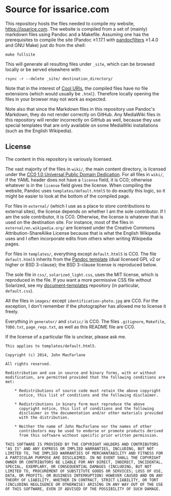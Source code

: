 # Source for issarice.com

This repository hosts the files needed to compile my website,
<https://issarice.com>.  The website is compiled from a set of (mainly) markdown
files using Pandoc and a Makefile. Assuming one has the prerequisites to compile
the site (Pandoc ≥1.17.1 with [pandocfilters][pf] ≥1.4.0 and GNU Make)
just do from the shell:

    make fullsite

This will generate all resulting files under `_site`, which can be browsed
locally or be served elsewhere with:

    rsync -r --delete _site/ destination_directory/

Note that in the interest of [Cool URIs][cool], the compiled files have no file
extensions (which would usually be `.html`).  Therefore locally opening the files
in your browser may not work as expected.

Note also that since the Markdown files in this repository use Pandoc's
Markdown, they do not render correctly on GitHub.
Any MediaWiki files in this repository will render incorrectly on GitHub as
well, because they use special templates that are only available on some
MediaWiki installations (such as the English Wikipedia).

## License

The content in this repository is variously licensed.

The vast majority of the files in `wiki/`, the main content directory, is
licensed under the [CC0 1.0 Universal Public Domain Dedication][cc0].
For all files in `wiki/`, if the YAML header does not have a `license` field,
it is CC0; otherwise whatever is in the `license` field gives the license.
When compiling the website, Pandoc uses `templates/default.html5` to do exactly
this logic, so it might be easier to look at the bottom of the compiled page.

For files in `external/` (which I use as a place to store contributions to
external sites), the license depends on whether I am the sole contributor.
If I am the sole contributor, it is CC0.
Otherwise, the license is whatever that is used on the destination site.
For instance, most of the files in `external/en.wikipedia.org/` are licensed
under the Creative Commons Attribution-ShareAlike License because that is what
the English Wikipedia uses and I often incorporate edits from others when
writing Wikipedia pages.

For files in `templates/`, everything except `default.html5` is CC0.
The file `default.html5` inherits from the [Pandoc template][pd_html5] (dual
licensed GPL v2 or higher or BSD 3-clause); the BSD 3-clause license is
reproduced below.

The sole file in `css/`, `solarized_light.css`, uses the MIT license, which is
reproduced in the file.
If you want a more permissive CSS file without Solarized, see my
[document-templates][dt] repository (in particular, `default.css`).

All the files in `images/` except `identification-photo.jpg` are CC0.
For the exception, I don't remember if the photographer has allowed me to
license it freely.

Everything in `generator/` and `static/` is CC0.
The files `.gitignore`, `Makefile`, `TODO.txt`, `page_reqs.txt`, as well as
this README file are CC0.

If the license of a particular file is unclear, please ask me.

```
This applies to templates/default.html5.

Copyright (c) 2014, John MacFarlane

All rights reserved.

Redistribution and use in source and binary forms, with or without
modification, are permitted provided that the following conditions are met:

    * Redistributions of source code must retain the above copyright
      notice, this list of conditions and the following disclaimer.

    * Redistributions in binary form must reproduce the above
      copyright notice, this list of conditions and the following
      disclaimer in the documentation and/or other materials provided
      with the distribution.

    * Neither the name of John MacFarlane nor the names of other
      contributors may be used to endorse or promote products derived
      from this software without specific prior written permission.

THIS SOFTWARE IS PROVIDED BY THE COPYRIGHT HOLDERS AND CONTRIBUTORS
"AS IS" AND ANY EXPRESS OR IMPLIED WARRANTIES, INCLUDING, BUT NOT
LIMITED TO, THE IMPLIED WARRANTIES OF MERCHANTABILITY AND FITNESS FOR
A PARTICULAR PURPOSE ARE DISCLAIMED. IN NO EVENT SHALL THE COPYRIGHT
OWNER OR CONTRIBUTORS BE LIABLE FOR ANY DIRECT, INDIRECT, INCIDENTAL,
SPECIAL, EXEMPLARY, OR CONSEQUENTIAL DAMAGES (INCLUDING, BUT NOT
LIMITED TO, PROCUREMENT OF SUBSTITUTE GOODS OR SERVICES; LOSS OF USE,
DATA, OR PROFITS; OR BUSINESS INTERRUPTION) HOWEVER CAUSED AND ON ANY
THEORY OF LIABILITY, WHETHER IN CONTRACT, STRICT LIABILITY, OR TORT
(INCLUDING NEGLIGENCE OR OTHERWISE) ARISING IN ANY WAY OUT OF THE USE
OF THIS SOFTWARE, EVEN IF ADVISED OF THE POSSIBILITY OF SUCH DAMAGE.
```

[cc0]: https://creativecommons.org/publicdomain/zero/1.0/
[cool]: http://www.w3.org/TR/cooluris/
[dt]: https://github.com/riceissa/document-templates
[pd_html5]: https://github.com/jgm/pandoc-templates/blob/master/default.html5
[pf]: https://github.com/jgm/pandocfilters
